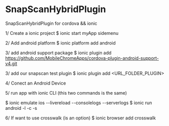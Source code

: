 # SnapScanHybridPlugin
SnapScanHybridPlugin for cordova &amp;&amp; ionic


1/ Create a ionic project
  $ ionic start myApp sidemenu
 
2/ Add android platform
  $ ionic platform add android
  
3/ add android support package
  $ ionic plugin add https://github.com/MobileChromeApps/cordova-plugin-android-support-v4.git
  
3/ add our snapscan test plugin
  $ ionic plugin add <URL_FOLDER_PLUGIN>

4/ Conect an Android Device

5/ run app with ionic CLI (this two commands is the same)
  
  $ ionic emulate ios --livereload --consolelogs --serverlogs
  $ ionic run android -l -c -s
  


6/ If want to use crosswalk (is an option)
  $ ionic browser add crosswalk
